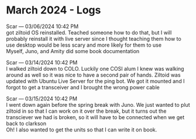 # March 2024 - Logs

Scar — 03/06/2024 10:42 PM<br>
got ziltoid OS reinstalled. Teached someone how to do that, but I will probably reinstall it with live server since I thought teaching them how to use desktop would be less scary and more likely for them to use<br>
Myself, Juno, and Amity did some book documentation

Scar — 03/14/2024 10:42 PM<br>
I walked ziltoid down to COLO. Luckily one COSI alum I knew was walking around as well so it was nice to have a second pair of hands. Ziltoid was updated with Ubuntu Live Server for the ping bot. We got it mounted and I forgot to get a transceiver and I brought the wrong power cable

Scar — 03/15/2024 10:42 PM<br>
I went down again before the spring break with Juno. We just wanted to plut ziltoid in so that I can work on it over the break, but it turns out the transciever we had is broken, so it will have to be connected when we get back to clarkson<br>
Oh! I also wanted to get the units so that I can write it on book.